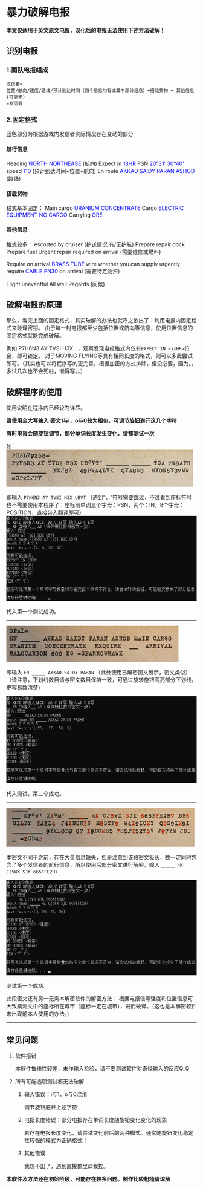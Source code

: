 #                            暴力破解电报

**本文仅适用于英文原文电报，汉化后的电报无法使用下述方法破解！**

## 识别电报

### 1.商队电报组成

```
收信者=
位置/航向/速度/路线/预计到达时间（四个信息均有或其中部分信息）+搭载货物 + 其他信息(可能无)
=发信者
```

### 2.固定格式
蓝色部分为根据游戏内发信者实际情况存在变动的部分

#### 航行信息
Heading <font color=blue>NORTH NORTHEASE</font>    (航向)
Expect in <font color=blue>13HR</font> PSN  <font color=blue>20°31' 30°40'</font> speed <font color=blue>110</font>    (预计到达时间+位置+航向)
En route <font color=blue>AKKAD SAIDY PARAN ASHOD</font>  (路线)

#### 搭载货物 
格式基本固定：
Main cargo <font color=blue>URANIUM CONCENTRATE</font> 
Cargo <font color=blue>ELECTRIC EQUIPMENT</font>
<font color=blue>NO CARGO</font>
Carrying <font color=blue>ORE</font> 

#### 其他信息
格式较多：
escorted by cruiser  (护送情况:有/无护航)
Prepare repair dock
Prepare fuel
Urgent repair required on arrival  (需要维修或燃料)

Require on arrival <font color=blue>BRASS TUBE</font> wire whether you can supply 
urgently require <font color=blue>CABLE PN30</font> on arrival (需要特定物资)

Flight uneventful
All well
Regards  (问候)

## 破解电报的原理

那么，看完上面的固定格式，其实破解的办法也就呼之欲出了：利用电报内固定格式来破译密钥。
由于每一封电报都至少包括位置或航向等信息，使用位置信息的固定格式就能完成破解。

例如
P7H6N3 AY TVSI H3X...，观察发现电报格式内仅有`EXPECT IN <xxHR>`符合，即可锁定。
对于MOVING FLYING等具有相同长度的格式，则可以多此尝试即可。（其实也可以将程序写的更完善，根据加密的方式排除，但没必要，因为。。多试几次也不会死啦，懒得写。。）

## 破解程序的使用

使用说明在程序内已经较为详尽。

**请使用全大写输入**
**密文1与i，o与0较为相似，可调节旋钮避开这几个字符**

**有时电报会随旋钮调节，部分单词长度发生变化，请都测试一次**

如：
![Example1](images/TelegramCrack/TelegramCrack_Example1.jpg)

即输入 `P7H6N3 AY TVSI H3X UBVT`
（遇到°、'符号需要跳过，不过看到座标符号也不需要使用本程序了：座标前单词三个字母：PSN，两个：IN，8个字母：POSITION，直接带入翻译即可）
![Eg1Crack](images/TelegramCrack/TelegramCrack_Eg1Crack.png)

代入第一个测试成功。

------
![Example2](images/TelegramCrack/TelegramCrack_Example2.png)

即输入 `EN _____ AKKAD SAIDY PARAN` （此处使用已解密密文展示，密文类似）
（请注意，下划线数目请与密文数目保持一致，可通过旋转旋钮高亮部分下划线，更容易数清楚）

![Eg2Crack](images/TelegramCrack/TelegramCrack_Eg2Crack.png)

代入测试，第二个成功。

------

![TelegramCrack_Example3](images/TelegramCrack/TelegramCrack_Example3.png)



本密文不同于之前，存在大量信息缺失，但是注意到该段密文极长，故一定同时包含了多个发信者的航行信息，所以使用后部分密文进行解密，输入 `_____ 4K CJ5WX SJK 665FFE2H7` 

![Eg3Crack](images/TelegramCrack/TelegramCrack_Eg3Crack.png)

测试第一个成功。

此段密文还有另一无需本解密软件的解密方法：
根据电报信号强度和位置信息可大致猜测文中的座标所在城市（座标一定在城市），进而破译。（这也是本解密软件未出现前本人使用的办法。)

------

## 常见问题

1. 软件报错

   本软件鲁棒性较差，未作输入检验，请不要测试软件对奇怪输入的反应Q_Q

2. 所有可能选项测试都无法破解

   1. 输入错误：i与1，o与0混淆

      调节旋钮避开上述字符

   2. 电报长度错误：部分电报存在单词长度随旋钮变化变化的现象

      若存在电报长度变化，请尝试变化前后的两种模式。通常随旋钮变化稳定性较强的模式为正确格式！

   3. 其他错误

      我想不出了，遇到直接群里@我捏。

**本软件及方法还在初始阶段，可能存在较多问题。制作比较粗糙请谅解**
